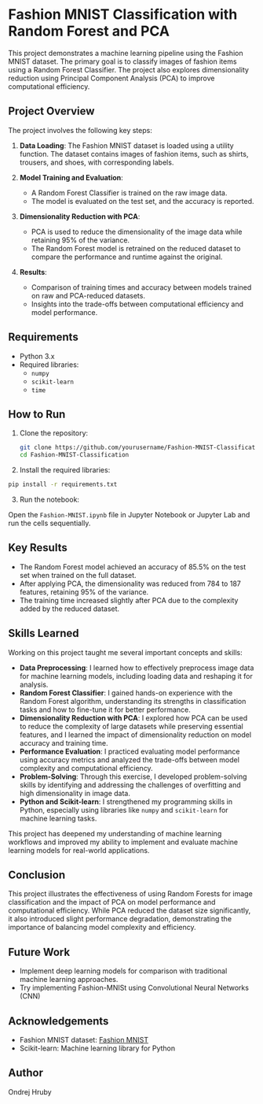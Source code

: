 # Fashion MNIST Classification with Random Forest and PCA

This project demonstrates a machine learning pipeline using the Fashion MNIST dataset. The primary goal is to classify images of fashion items using a Random Forest Classifier. The project also explores dimensionality reduction using Principal Component Analysis (PCA) to improve computational efficiency.

## Project Overview

The project involves the following key steps:

1. **Data Loading**: The Fashion MNIST dataset is loaded using a utility function. The dataset contains images of fashion items, such as shirts, trousers, and shoes, with corresponding labels.

2. **Model Training and Evaluation**:
   - A Random Forest Classifier is trained on the raw image data.
   - The model is evaluated on the test set, and the accuracy is reported.

3. **Dimensionality Reduction with PCA**:
   - PCA is used to reduce the dimensionality of the image data while retaining 95% of the variance.
   - The Random Forest model is retrained on the reduced dataset to compare the performance and runtime against the original.

4. **Results**:
   - Comparison of training times and accuracy between models trained on raw and PCA-reduced datasets.
   - Insights into the trade-offs between computational efficiency and model performance.

## Requirements

- Python 3.x
- Required libraries: 
  - `numpy`
  - `scikit-learn`
  - `time`

## How to Run

1. Clone the repository:

   ```bash
   git clone https://github.com/yourusername/Fashion-MNIST-Classification.git
   cd Fashion-MNIST-Classification
   ```
   
2. Install the required libraries:

  ```bash
  pip install -r requirements.txt
  ```
3. Run the notebook:

  Open the `Fashion-MNIST.ipynb` file in Jupyter Notebook or Jupyter Lab and run the cells sequentially.

## Key Results

- The Random Forest model achieved an accuracy of 85.5% on the test set when trained on the full dataset.
- After applying PCA, the dimensionality was reduced from 784 to 187 features, retaining 95% of the variance.
- The training time increased slightly after PCA due to the complexity added by the reduced dataset.

## Skills Learned

Working on this project taught me several important concepts and skills:

- **Data Preprocessing**: I learned how to effectively preprocess image data for machine learning models, including loading data and reshaping it for analysis.
- **Random Forest Classifier**: I gained hands-on experience with the Random Forest algorithm, understanding its strengths in classification tasks and how to fine-tune it for better performance.
- **Dimensionality Reduction with PCA**: I explored how PCA can be used to reduce the complexity of large datasets while preserving essential features, and I learned the impact of dimensionality reduction on model accuracy and training time.
- **Performance Evaluation**: I practiced evaluating model performance using accuracy metrics and analyzed the trade-offs between model complexity and computational efficiency.
- **Problem-Solving**: Through this exercise, I developed problem-solving skills by identifying and addressing the challenges of overfitting and high dimensionality in image data.
- **Python and Scikit-learn**: I strengthened my programming skills in Python, especially using libraries like `numpy` and `scikit-learn` for machine learning tasks.

This project has deepened my understanding of machine learning workflows and improved my ability to implement and evaluate machine learning models for real-world applications.

## Conclusion

This project illustrates the effectiveness of using Random Forests for image classification and the impact of PCA on model performance and computational efficiency. While PCA reduced the dataset size significantly, it also introduced slight performance degradation, demonstrating the importance of balancing model complexity and efficiency.

## Future Work

- Implement deep learning models for comparison with traditional machine learning approaches.
- Try implementing Fashion-MNISt using Convolutional Neural Networks (CNN)

## Acknowledgements
- Fashion MNIST dataset: [Fashion MNIST](https://github.com/zalandoresearch/fashion-mnist)
- Scikit-learn: Machine learning library for Python

## Author
Ondrej Hruby
